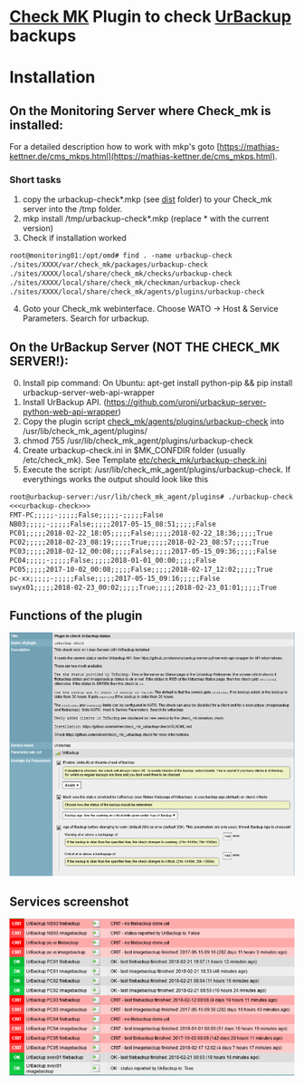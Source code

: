 # [Check MK](https://mathias-kettner.de/check_mk.html) Plugin to check [UrBackup](http://www.urbackup.org) backups

# Installation

## On the Monitoring Server where Check_mk is installed:
For a detailed description how to work with mkp's goto [https://mathias-kettner.de/cms_mkps.html](https://mathias-kettner.de/cms_mkps.html).

### Short tasks
1. copy the urbackup-check*.mkp (see [dist](dist) folder) to your Check_mk server into the /tmp folder.
2. mkp install /tmp/urbackup-check*.mkp (replace * with the current version)
3. Check if installation worked
```
root@monitoring01:/opt/omd# find . -name urbackup-check
./sites/XXXX/var/check_mk/packages/urbackup-check
./sites/XXXX/local/share/check_mk/checks/urbackup-check
./sites/XXXX/local/share/check_mk/checkman/urbackup-check
./sites/XXXX/local/share/check_mk/agents/plugins/urbackup-check
```
4. Goto your Check_mk webinterface. Choose WATO -> Host & Service Parameters. Search for urbackup.

## On the UrBackup Server (NOT THE CHECK_MK SERVER!):
0. Install pip command: On Ubuntu: apt-get install python-pip && pip install urbackup-server-web-api-wrapper
1. Install UrBackup API. (https://github.com/uroni/urbackup-server-python-web-api-wrapper)
2. Copy the plugin script [check_mk/agents/plugins/urbackup-check](check_mk/agents/plugins/urbackup-check) into /usr/lib/check_mk_agent/plugins/
3. chmod 755 /usr/lib/check_mk_agent/plugins/urbackup-check
4. Create urbackup-check.ini in $MK_CONFDIR folder (usually /etc/check_mk). See Template [etc/check_mk/urbackup-check.ini](etc/check_mk/urbackup-check.ini)
5. Execute the script: /usr/lib/check_mk_agent/plugins/urbackup-check. If everythings works the output should look like this
```
root@urbackup-server:/usr/lib/check_mk_agent/plugins# ./urbackup-check
<<<urbackup-check>>>
FMT-PC;;;;;-;;;;;False;;;;;-;;;;;False
NB03;;;;;-;;;;;False;;;;;2017-05-15_08:51;;;;;False
PC01;;;;;2018-02-22_18:05;;;;;False;;;;;2018-02-22_18:36;;;;;True
PC02;;;;;2018-02-23_08:19;;;;;True;;;;;2018-02-23_08:57;;;;;True
PC03;;;;;2018-02-12_00:08;;;;;False;;;;;2017-05-15_09:36;;;;;False
PC04;;;;;-;;;;;False;;;;;2018-01-01_00:00;;;;;False
PC05;;;;;2017-10-02_00:08;;;;;False;;;;;2018-02-17_12:02;;;;;True
pc-xx;;;;;-;;;;;False;;;;;2017-05-15_09:16;;;;;False
swyx01;;;;;2018-02-23_00:02;;;;;True;;;;;2018-02-23_01:01;;;;;True
```

## Functions of the plugin
![](https://github.com/edvler/check_mk-urbackup-check/blob/master/docs/urbackup-check_man-page.png)

## Services screenshot
![](https://github.com/edvler/check_mk-urbackup-check/blob/master/docs/example-services-screenshot.png)
